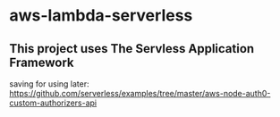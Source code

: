 # aws-lambda-serverless

## This project uses The Servless Application Framework
saving for using later: https://github.com/serverless/examples/tree/master/aws-node-auth0-custom-authorizers-api